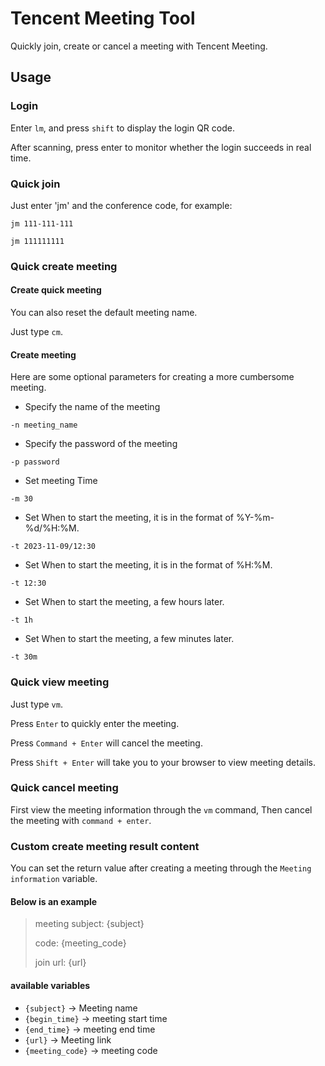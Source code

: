 # Tencent Meeting Tool

Quickly join, create or cancel a meeting with Tencent Meeting.

## Usage

### Login

Enter `lm`, and press `shift` to display the login QR code.

After scanning, press enter to monitor whether the login succeeds in real time.

### Quick join

Just enter 'jm' and the conference code, for example:

`jm 111-111-111`

`jm 111111111`

### Quick create meeting

#### Create quick meeting

You can also reset the default meeting name.

Just type `cm`.

#### Create meeting

Here are some optional parameters for creating a more cumbersome meeting.

- Specify the name of the meeting

`-n meeting_name`

- Specify the password of the meeting

`-p password`

- Set meeting Time

`-m 30`

- Set When to start the meeting, it is in the format of %Y-%m-%d/%H:%M.

`-t 2023-11-09/12:30`

- Set When to start the meeting, it is in the format of %H:%M.

`-t 12:30`

- Set When to start the meeting, a few hours later.

`-t 1h`

- Set When to start the meeting, a few minutes later.

`-t 30m`

### Quick view meeting

Just type `vm`.

Press `Enter` to quickly enter the meeting.

Press `Command + Enter` will cancel the meeting.

Press `Shift + Enter` will take you to your browser to view meeting details.

### Quick cancel meeting

First view the meeting information through the `vm` command, Then cancel the meeting with `command + enter`.

### Custom create meeting result content

You can set the return value after creating a meeting through the `Meeting information` variable.

#### Below is an example

> meeting subject: {subject}
> 
> code: {meeting_code}
> 
> join url: {url}

#### available variables

- `{subject}` -> Meeting name
- `{begin_time}` -> meeting start time
- `{end_time}` -> meeting end time
- `{url}` -> Meeting link
- `{meeting_code}` -> meeting code

